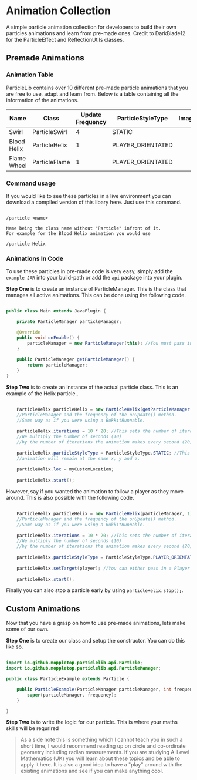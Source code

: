 # Animation Collection
A simple particle animation collection for developers to build their own particles animations and learn from pre-made ones. Credit to DarkBlade12 for the ParticleEffect and ReflectionUtils classes.

## Premade Animations

### Animation Table
ParticleLib contains over 10 different pre-made particle animations that you are free to use, adapt and learn from. Below is a table containing all the information of the animations.

| Name        | Class         |  Update Frequency | ParticleStyleType | Image  |
| ----------- | ------------- | ----------------- | ----------------- | ------ |
| Swirl       | ParticleSwirl | 4                 | STATIC            |        |
| Blood Helix | ParticleHelix | 1                 | PLAYER_ORIENTATED |        |
| Flame Wheel | ParticleFlame | 1                 | PLAYER_ORIENTATED |        |

### Command usage
If you would like to see these particles in a live environment you can download a compiled version of this libary here. Just use this command.

```

/particle <name>

Name being the class name without "Particle" infront of it.
For example for the Blood Helix animation you would use

/particle Helix

```

### Animations In Code
To use these particles in pre-made code is very easy, simply add the ```example JAR``` into your build-path or add the ```api``` package into your plugin.

**Step One** is to create an instance of ParticleManager. This is the class that manages all active animations. This can be done using the following code.

``` java

public class Main extends JavaPlugin {

	private ParticleManager particleManager;

	@Override
	public void onEnable() {
		particleManager = new ParticleManager(this); //You must pass in your instance of your plugin.
	}
	
	public ParticleManager getParticleManager() {
		return particleManager;
	}
}

```

**Step Two** is to create an instance of the actual particle class. This is an example of the Helix particle..

``` java

	ParticleHelix particleHelix = new ParticleHelix(getParticleManager(), 1); //You must pass in your instance of 
	//ParticleManager and the frequency of the onUpdate() method. 
	//Same way as if you were using a BukkitRunnable.
	
	particleHelix.iterations = 10 * 20; //This sets the number of iterations the onUpdate method will run.
	//We multiply the number of seconds (10)
	//by the number of iterations the animation makes every second (20).
	
	particleHelix.particleStyleType = ParticleStyleType.STATIC; //This means that the centre location of the 
	//animation will remain at the same x, y and z. 
	
	particleHelix.loc = myCustomLocation;
	
	particleHelix.start();

```

However, say if you wanted the animation to follow a player as they move around. This is also possible with the following code.

``` java

	ParticleHelix particleHelix = new ParticleHelix(particleManager, 1); //You must pass in your instance of 
	//ParticleManager and the frequency of the onUpdate() method. 
	//Same way as if you were using a BukkitRunnable.
	
	particleHelix.iterations = 10 * 20; //This sets the number of iterations the onUpdate method will run.
	//We multiply the number of seconds (10)
	//by the number of iterations the animation makes every second (20).
	
	particleHelix.particleStyleType = ParticleStyleType.PLAYER_ORIENTATED; 
	
	particleHelix.setTarget(player); //You can either pass in a Player or an UUID.
	
	particleHelix.start();

```

Finally you can also stop a particle early by using ```particleHelix.stop();```.

## Custom Animations
Now that you have a grasp on how to use pre-made animations, lets make some of our own.

**Step One** is to create our class and setup the constructor. You can do this like so.

``` java

import io.github.moppletop.particlelib.api.Particle;
import io.github.moppletop.particlelib.api.ParticleManager;

public class ParticleExample extends Particle {

	public ParticleExample(ParticleManager particleManager, int frequency) {
		super(particleManager, frequency);
	}

}

```

**Step Two** is to write the logic for our particle. This is where your maths skills will be requrired

> As a side note this is something which I cannot teach you in such a short time, I would recommend reading up on circle and co-ordinate geometry including radian measurements. If you are studying A-Level Mathematics (UK) you will learn about these topics and be able to apply it here. It is also a good idea to have a "play" around with the existing animations and see if you can make anything cool.
